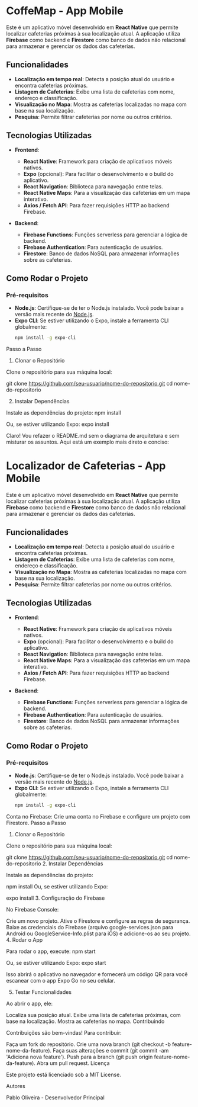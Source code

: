 # CoffeMap - App Mobile

Este é um aplicativo móvel desenvolvido em **React Native** que permite localizar cafeterias próximas à sua localização atual. 
A aplicação utiliza **Firebase** como backend e **Firestore** como banco de dados não relacional para armazenar e gerenciar os dados das cafeterias.

## Funcionalidades

- **Localização em tempo real**: Detecta a posição atual do usuário e encontra cafeterias próximas.
- **Listagem de Cafeterias**: Exibe uma lista de cafeterias com nome, endereço e classificação.
- **Visualização no Mapa**: Mostra as cafeterias localizadas no mapa com base na sua localização.
- **Pesquisa**: Permite filtrar cafeterias por nome ou outros critérios.

## Tecnologias Utilizadas

- **Frontend**:
  - **React Native**: Framework para criação de aplicativos móveis nativos.
  - **Expo** (opcional): Para facilitar o desenvolvimento e o build do aplicativo.
  - **React Navigation**: Biblioteca para navegação entre telas.
  - **React Native Maps**: Para a visualização das cafeterias em um mapa interativo.
  - **Axios / Fetch API**: Para fazer requisições HTTP ao backend Firebase.

- **Backend**:
  - **Firebase Functions**: Funções serverless para gerenciar a lógica de backend.
  - **Firebase Authentication**: Para autenticação de usuários.
  - **Firestore**: Banco de dados NoSQL para armazenar informações sobre as cafeterias.

## Como Rodar o Projeto

### Pré-requisitos

- **Node.js**: Certifique-se de ter o Node.js instalado. Você pode baixar a versão mais recente do [Node.js](https://nodejs.org/).
- **Expo CLI**: Se estiver utilizando o Expo, instale a ferramenta CLI globalmente:
  ```bash
  npm install -g expo-cli

Passo a Passo
1. Clonar o Repositório

Clone o repositório para sua máquina local:

git clone https://github.com/seu-usuario/nome-do-repositorio.git
cd nome-do-repositorio

2. Instalar Dependências

Instale as dependências do projeto:
npm install

Ou, se estiver utilizando Expo:
expo install


Claro! Vou refazer o README.md sem o diagrama de arquitetura e sem misturar os assuntos. Aqui está um exemplo mais direto e conciso:

# Localizador de Cafeterias - App Mobile

Este é um aplicativo móvel desenvolvido em **React Native** que permite localizar cafeterias próximas à sua localização atual. A aplicação utiliza **Firebase** como backend e **Firestore** como banco de dados não relacional para armazenar e gerenciar os dados das cafeterias.

## Funcionalidades

- **Localização em tempo real**: Detecta a posição atual do usuário e encontra cafeterias próximas.
- **Listagem de Cafeterias**: Exibe uma lista de cafeterias com nome, endereço e classificação.
- **Visualização no Mapa**: Mostra as cafeterias localizadas no mapa com base na sua localização.
- **Pesquisa**: Permite filtrar cafeterias por nome ou outros critérios.

## Tecnologias Utilizadas

- **Frontend**:
  - **React Native**: Framework para criação de aplicativos móveis nativos.
  - **Expo** (opcional): Para facilitar o desenvolvimento e o build do aplicativo.
  - **React Navigation**: Biblioteca para navegação entre telas.
  - **React Native Maps**: Para a visualização das cafeterias em um mapa interativo.
  - **Axios / Fetch API**: Para fazer requisições HTTP ao backend Firebase.

- **Backend**:
  - **Firebase Functions**: Funções serverless para gerenciar a lógica de backend.
  - **Firebase Authentication**: Para autenticação de usuários.
  - **Firestore**: Banco de dados NoSQL para armazenar informações sobre as cafeterias.

## Como Rodar o Projeto

### Pré-requisitos

- **Node.js**: Certifique-se de ter o Node.js instalado. Você pode baixar a versão mais recente do [Node.js](https://nodejs.org/).
- **Expo CLI**: Se estiver utilizando o Expo, instale a ferramenta CLI globalmente:
  ```bash
  npm install -g expo-cli
Conta no Firebase: Crie uma conta no Firebase e configure um projeto com Firestore.
Passo a Passo
1. Clonar o Repositório

Clone o repositório para sua máquina local:

git clone https://github.com/seu-usuario/nome-do-repositorio.git
cd nome-do-repositorio
2. Instalar Dependências

Instale as dependências do projeto:

npm install
Ou, se estiver utilizando Expo:

expo install
3. Configuração do Firebase

No Firebase Console:

Crie um novo projeto.
Ative o Firestore e configure as regras de segurança.
Baixe as credenciais do Firebase (arquivo google-services.json para Android ou GoogleService-Info.plist para iOS) e adicione-os ao seu projeto.
4. Rodar o App

Para rodar o app, execute:
npm start

Ou, se estiver utilizando Expo:
expo start

Isso abrirá o aplicativo no navegador e fornecerá um código QR para você escanear com o app Expo Go no seu celular.

5. Testar Funcionalidades

Ao abrir o app, ele:

Localiza sua posição atual.
Exibe uma lista de cafeterias próximas, com base na localização.
Mostra as cafeterias no mapa.
Contribuindo

Contribuições são bem-vindas! Para contribuir:

Faça um fork do repositório.
Crie uma nova branch (git checkout -b feature-nome-da-feature).
Faça suas alterações e commit (git commit -am 'Adiciona nova feature').
Push para a branch (git push origin feature-nome-da-feature).
Abra um pull request.
Licença

Este projeto está licenciado sob a MIT License.

Autores

Pablo Oliveira - Desenvolvedor Principal







  
